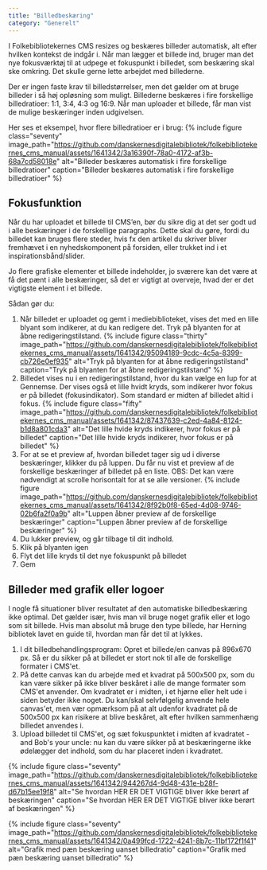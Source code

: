 ```yaml
---
title: "Billedbeskæring"  
category: "Generelt"
---
```

I Folkebibliotekernes CMS resizes og beskæres billeder automatisk, alt efter hvilken kontekst de indgår i. Når man lægger et billede ind, bruger man det nye fokusværktøj til at udpege et fokuspunkt i billedet, som beskæring skal ske omkring. Det skulle gerne lette arbejdet med billederne.

Der er ingen faste krav til billedstørrelser, men det gælder om at bruge billeder i så høj opløsning som muligt. Billederne beskæres i fire forskellige billedratioer: 1:1, 3:4, 4:3 og 16:9. Når man uploader et billede, får man vist de mulige beskæringer inden udgivelsen.

Her ses et eksempel, hvor flere billedratioer er i brug:
{% include figure class="seventy" image_path="https://github.com/danskernesdigitalebibliotek/folkebibliotekernes_cms_manual/assets/1641342/3a16390f-78a0-4172-af3b-68a7cd58018e" alt="Billeder beskæres automatisk i fire forskellige billedratioer" caption="Billeder beskæres automatisk i fire forskellige billedratioer" %} 

## Fokusfunktion
Når du har uploadet et billede til CMS’en, bør du sikre dig at det ser godt ud i alle beskæringer i de forskellige paragraphs. Dette skal du gøre, fordi du billedet kan bruges flere steder, hvis fx den artikel du skriver bliver fremhævet i en nyhedskomponent på forsiden, eller trukket ind i et inspirationsbånd/slider. 

Jo flere grafiske elementer et billede indeholder, jo sværere kan det være at få det pænt i alle beskæringer, så det er vigtigt at overveje, hvad der er det vigtigste element i et billede.

Sådan gør du:
1. Når billedet er uploadet og gemt i mediebiblioteket, vises det med en lille blyant som indikerer, at du kan redigere det. Tryk på blyanten for at åbne redigeringstilstand.
   {% include figure class="thirty" image_path="https://github.com/danskernesdigitalebibliotek/folkebibliotekernes_cms_manual/assets/1641342/95094189-9cdc-4c5a-8399-cb726e0ef935" alt="Tryk på blyanten for at åbne redigeringstilstand" caption="Tryk på blyanten for at åbne redigeringstilstand" %} 
3. Billedet vises nu i en redigeringstilstand, hvor du kan vælge en lup for at Gennemse. Der vises også et lille hvidt kryds, som indikerer hvor fokus er på billedet (fokusindikator). Som standard er midten af billedet altid i fokus.
   {% include figure class="fifty" image_path="https://github.com/danskernesdigitalebibliotek/folkebibliotekernes_cms_manual/assets/1641342/87437639-c2ed-4a84-8124-b1d8a801cda3" alt="Det lille hvide kryds indikerer, hvor fokus er på billedet" caption="Det lille hvide kryds indikerer, hvor fokus er på billedet" %}
5. For at se et preview af, hvordan billedet tager sig ud i diverse beskæringer, klikker du på luppen. Du får nu vist et preview af de forskellige beskæringer af billedet på en liste. OBS: Det kan være nødvendigt at scrolle horisontalt for at se alle versioner.
   {% include figure image_path="https://github.com/danskernesdigitalebibliotek/folkebibliotekernes_cms_manual/assets/1641342/8f92b0f8-65ed-4d08-9746-02b6fa2f0a9b" alt="Luppen åbner preview af de forskellige beskæringer" caption="Luppen åbner preview af de forskellige beskæringer" %}
7. Du lukker preview, og går tilbage til dit indhold. 
8. Klik på blyanten igen
9. Flyt det lille kryds til det nye fokuspunkt på billedet
10. Gem






## Billeder med grafik eller logoer
I nogle få situationer bliver resultatet af den automatiske billedbeskæring ikke optimal. Det gælder især, hvis man vil bruge noget grafik eller et logo som sit billede. Hvis man absolut må bruge den type billede, har Herning bibliotek lavet en guide til, hvordan man får det til at lykkes.

1. I dit billedbehandlingsprogram: Opret et billede/en canvas på 896x670 px. Så er du sikker på at billedet er stort nok til alle de forskellige formater i CMS'et.
2. På dette canvas kan du arbejde med et kvadrat på 500x500 px, som du kan være sikker på ikke bliver beskåret i alle de mange formater som CMS'et anvender.
Om kvadratet er i midten, i et hjørne eller helt ude i siden betyder ikke noget.
Du kan/skal selvfølgelig anvende hele canvas'et, men vær opmærksom på at alt udenfor kvadratet på de 500x500 px kan risikere at blive beskåret, alt efter hvilken sammenhæng billedet anvendes i.
3. Upload billedet til CMS'et, og sæt fokuspunktet i midten af kvadratet - and Bob's your uncle: nu kan du være sikker på at beskæringerne ikke ødelægger det indhold, som du har placeret inden i kvadratet.

{% include figure class="seventy" image_path="https://github.com/danskernesdigitalebibliotek/folkebibliotekernes_cms_manual/assets/1641342/944267d4-9d48-431e-b28f-d67b15ee19f8" alt="Se hvordan HER ER DET VIGTIGE bliver ikke berørt af beskæringen" caption="Se hvordan HER ER DET VIGTIGE bliver ikke berørt af beskæringen" %} 

{% include figure class="seventy" image_path="https://github.com/danskernesdigitalebibliotek/folkebibliotekernes_cms_manual/assets/1641342/0a499fcd-1722-4241-8b7c-11bf172f1f41" alt="Grafik med pæn beskæring uanset billedratio" caption="Grafik med pæn beskæring uanset billedratio" %} 

